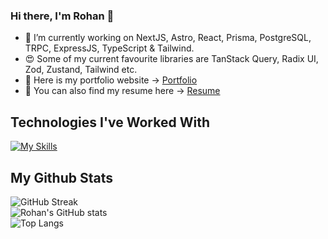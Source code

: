 ### Hi there, I'm Rohan 👋

- 🔭 I’m currently working on NextJS, Astro, React, Prisma, PostgreSQL, TRPC, ExpressJS, TypeScript & Tailwind.
- :heart_eyes: Some of my current favourite libraries are TanStack Query, Radix UI, Zod, Zustand, Tailwind etc.
- :link: Here is my portfolio website -> [Portfolio](https://rohanshrestha.dev)
- :page_facing_up: You can also find my resume here -> [Resume](https://rohanshrestha.dev/resume.pdf)

## Technologies I've Worked With
[![My Skills](https://skillicons.dev/icons?i=nextjs,astro,vite,webpack,react,redux,prisma,mysql,mongodb,ts,js,tailwind,sass,materialui,css,html,nodejs,express,c,cpp,py,linux)](https://rohanshrestha.dev)

## My Github Stats
![GitHub Streak](https://streak-stats.demolab.com?user=rohanshrestha01&theme=tokyonight&hide_border=true&border_radius=20)
<br/>
![Rohan's GitHub stats](https://rohanshrestha01.vercel.app/api?username=rohanshrestha01&count_private=true&show_icons=true&theme=tokyonight&hide_border=true&border_radius=20) &emsp; &emsp;
<br/>
![Top Langs](https://rohanshrestha01.vercel.app/api/top-langs/?username=rohanshrestha01&theme=tokyonight&layout=compact&hide_border=true&border_radius=20)
